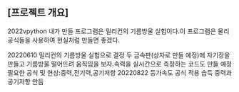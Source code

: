 ## [프로젝트 개요]
2022vpython
내가 만들 프로그램은 밀리컨의 기름방울 실험이다.이 프로그램은 물리 공식들을 사용하여 현실처럼 만들면 좋겠다.

20220610
밀리컨의 기름방울 실험으로 결정
두 금속판(상자로 만들 예정)에 자기장을 만들고 기름방울 떨어뜨려 움직임을 보자.속력을 실시간으로 측정하는 코드도 만들 예정
필요한 공식 및 현상:중력,전기력,공기저항
20220822 등가속도 공식 적용 습득 중력과 공기저항 만듬
